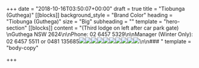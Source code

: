 +++
date = "2018-10-16T03:50:07+00:00"
draft = true
title = "Tiobunga (Guthega)"
[[blocks]]
background_style = "Brand Color"
heading = "Tiobunga (Guthega)"
size = "Big"
subheading = ""
template = "hero-section"
[[blocks]]
content = "(Third lodge on left after car park gate)  \nGuthega NSW 2624\n\nPhone: 02 6457 5329\n\nManager (Winter Only): 02 6457 5511 or 0481 135685![](https://www.brindabellaskiclub.org.au/content/openfile.aspx?fileid=1617)![](https://www.brindabellaskiclub.org.au/content/openfile.aspx?fileid=1618)![](https://www.brindabellaskiclub.org.au/content/openfile.aspx?fileid=1623)![](https://www.brindabellaskiclub.org.au/content/openfile.aspx?fileid=1622)![](https://www.brindabellaskiclub.org.au/content/openfile.aspx?fileid=1627)![](https://www.brindabellaskiclub.org.au/content/openfile.aspx?fileid=1630)![](https://www.brindabellaskiclub.org.au/content/openfile.aspx?fileid=1628)![](https://www.brindabellaskiclub.org.au/content/openfile.aspx?fileid=1620)![](https://www.brindabellaskiclub.org.au/content/openfile.aspx?fileid=1621)![](https://www.brindabellaskiclub.org.au/content/openfile.aspx?fileid=1626)\n\n### "
template = "body-copy"

+++
